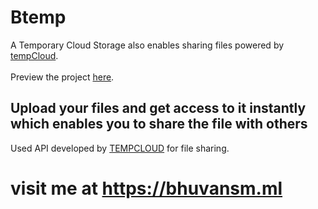 # Btemp 
A Temporary Cloud Storage also enables sharing files powered by [tempCloud](https://tempcloud.ml).<br/><br/>
Preview the project [here](https://btemp.ml).
## Upload your files and get access to it instantly which enables you to share the file with others
Used API developed by [TEMPCLOUD](https://tempcloud.ml) for file sharing.
# visit me at https://bhuvansm.ml
